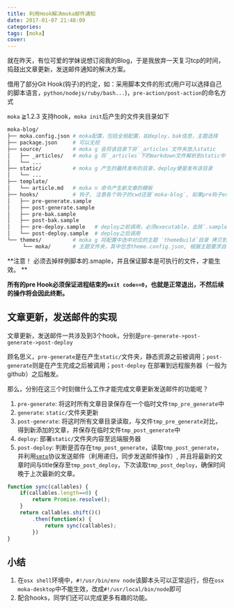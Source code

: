 ```yaml
---
title: 利用Hook解决moka邮件通知
date: 2017-01-07 21:48:09
categories:
tags: [moka]
cover: 
---
```


 就在昨天，有位可爱的学妹说想订阅我的Blog，于是我放弃一天复习tcp的时间，捣鼓出文章更新，发送邮件通知的解决方案。

借用了部分Git Hook(钩子)的约定，如：采用脚本文件的形式(用户可以选择自己的脚本语言，`python/nodejs/ruby/bash...`)，`pre-action/post-action`的命名方式

`moka` ≧1.2.3 支持hook，`moka init`后产生的文件夹目录如下
```sh
moka-blog/
├── moka.config.json # moka配置，包括全局配置，如deploy，bak信息，主题选择
├── package.json     # 可以无视
├── source/          # moka g 会将该目录下非`_articles`文件夹放入static
│   ├── _articles/   # moka g 将`_articles`下的markdown文件解析到static中
│   └── ...
├── static/          # moka g 产生的最终发布的目录，deploy便是发布该目录
│   └── ...   
├── template/
│   └── article.md   # moka n 命令产生新文章的模板
├── hooks/           # 钩子, 注意各个钩子的cwd还是`moka-blog`, 如果pre钩子exit code!=0，将会终止process
│   ├── pre-generate.sample
│   ├── post-generate.sample
│   ├── pre-bak.sample
│   ├── post-bak.sample
│   ├── pre-deploy.sample   # deploy之前调用，必须executable，去除`.sample`后缀
│   └── post-deploy.sample  # deploy之后调用
└── themes/          # moka g 将配置中选中对应的主题 `themeBuild`目录 拷贝到static
     └── moka/       # 主题文件夹，其中包含theme.config.json, 根据主题要求自行配置

``` 

**注意！ 必须去掉样例脚本的.smaple，并且保证脚本是可执行的文件，才能生效。 **

**所有的pre Hook必须保证进程结束的`exit code==0`，也就是正常退出，不然后续的操作将会因此终断。**

## 文章更新，发送邮件的实现

文章更新，发送邮件一共涉及到3个hook，分别是`pre-generate->post-generate->post-deploy`

顾名思义，`pre-generate`是在产生`static/`文件夹，静态资源之前被调用；`post-generate`则是在产生完成之后被调用；`post-deploy` 在部署到远程服务器（一般为github）之后触发。

那么，分别在这三个时刻做什么工作才能完成文章更新发送邮件的功能呢？

1. `pre-generate`: 将这时所有文章目录保存在一个临时文件`tmp_pre_generate`中
2. `generate`: `static/`文件夹更新
3. `post-generate`: 将这时所有文章目录读取，与文件`tmp_pre_generate`对比，得到新添加的文章，并保存在临时文件`tmp_post_generate`中
4. `deploy`: 部署`static/`文件夹内容至远端服务器
5. `post-deploy`: 判断是否存在`tmp_post_generate`，读取`tmp_post_generate`，并利用[`smtp`](https://github.com/moyuyc/ftp-smtp/)协议发送邮件（利用递归，同步发送邮件操作）, 并且将最新的文章时间与title保存至`tmp_post_deploy`，下次读取`tmp_post_deploy`，确保时间晚于上次最新的文章。
```javascript
function sync(callables) {
    if(callables.length==0) {
        return Promise.resolve();
    }
    return callables.shift()()
        .then(function(x) {
            return sync(callables);
        })
}
```

## 小结

1. 在`osx shell`环境中，`#!/usr/bin/env node`该脚本头可以正常运行，但在`osx moka-desktop`中不能生效，改成`#!/usr/local/bin/node`即可
2. 配合hooks，同学们还可以完成更多有趣的功能。



